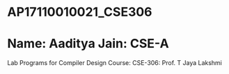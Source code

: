 # AP17110010021_CSE306
# Name: Aaditya Jain: CSE-A
Lab Programs for Compiler Design Course: CSE-306: Prof. T Jaya Lakshmi
